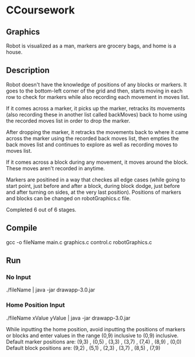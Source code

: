 # CCoursework

## Graphics 
Robot is visualized as a man, markers are grocery bags, and home is a house.

## Description
Robot doesn't have the knowledge of positions of any blocks or markers. It goes to the bottom-left corner of the grid and then, starts moving in each row to check for markers while also recording each movement in moves list.

If it comes across a marker, it picks up the marker, retracks its movements (also recording these in another list called backMoves) back to home using the recorded moves list in order to drop the marker.

After dropping the marker, it retracks the movements back to where it came across the marker using the recorded back moves list, then empties the back moves list and continues to explore as well as recording moves to moves list.    

If it comes across a block during any movement, it moves around the block. These moves aren't recorded in anytime.  
    
Markers are positined in a way that checkes all edge cases (while going to start point, just before and after a block, during block dodge, just before and after turning on sides, at the very last position). Positions of markers and blocks can be changed on robotGraphics.c file.

Completed 6 out of 6 stages. 

## Compile
gcc -o fileName main.c graphics.c control.c robotGraphics.c 

## Run
### No Input
./fileName | java -jar drawapp-3.0.jar
### Home Position Input
./fileName xValue yValue | java -jar drawapp-3.0.jar

While inputting the home position, avoid inputting the positions of markers or blocks and enter values in the range (0,9) inclusive to (0,9) inclusive.  
Default marker positions are: (9,3) , (0,5) , (3,3) , (3,7) , (7,4) , (8,9) , (0,0)   
Default block positions are: (9,2) , (5,1) , (2,3) , (3,7) , (8,5) , (7,9)